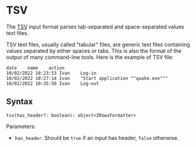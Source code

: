 # TSV

The [TSV](https://en.wikipedia.org/wiki/Tab-separated_values) input format parses tab-separated and space-separated values text files.

TSV text files, usually called "tabular" files, are generic text files containing values separated by either spaces or tabs. This is also the format of the output of many command-line tools. Here is the example of TSV file:

```
date	name	action
10/02/2022 10:23:53 Ivan	Log-in
10/02/2022 10:27:14 Ivan	"Start application ""quake.exe"""
10/02/2022 10:35:50 Ivan	Log-out
```

## Syntax

```
tsv(has_header?: boolean): object<IRowsFormatter>
```

Parameters:

- `has_header`. Should be `true` if an input has header, `false` otherwise.
